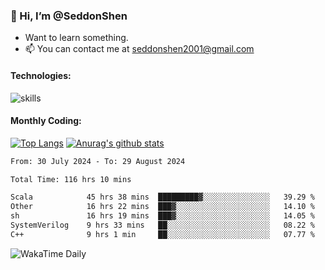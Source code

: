 ### 👋 Hi, I’m @SeddonShen
- Want to learn something.
- 📫 You can contact me at seddonshen2001@gmail.com

#### Technologies:

![skills](https://skillicons.dev/icons?i=scala,js,html,css,bootstrap,jquery,c,cpp,cloudflare,django,docker,flask,git,github,githubactions,linux,latex,mysql,nodejs,ps,php,pr,py,raspberrypi,redis,unreal,v,vscode,vue,bash)

#### Monthly Coding:
[![Top Langs](https://github-readme-stats.vercel.app/api/top-langs?username=seddonshen&show_icons=true&locale=en&layout=compact&hide=html&langs_count=8)](https://github.com/SeddonShen/)
[![Anurag's github stats](https://github-readme-stats.vercel.app/api?username=SeddonShen&count_private=true&show_icons=true)](https://github.com/anuraghazra/github-readme-stats)
<!--START_SECTION:waka-->

```txt
From: 30 July 2024 - To: 29 August 2024

Total Time: 116 hrs 10 mins

Scala            45 hrs 38 mins  █████████▓░░░░░░░░░░░░░░░   39.29 %
Other            16 hrs 22 mins  ███▓░░░░░░░░░░░░░░░░░░░░░   14.10 %
sh               16 hrs 19 mins  ███▓░░░░░░░░░░░░░░░░░░░░░   14.05 %
SystemVerilog    9 hrs 33 mins   ██░░░░░░░░░░░░░░░░░░░░░░░   08.22 %
C++              9 hrs 1 min     ██░░░░░░░░░░░░░░░░░░░░░░░   07.77 %
```

<!--END_SECTION:waka-->

![WakaTime Daily](https://wakatime.com/share/@seddon2001/61a7e342-5f12-4fea-bf92-1fac161e97d6.svg)
<!---
SeddonShen/SeddonShen is a ✨ special ✨ repository because its `README.md` (this file) appears on your GitHub profile.
You can click the Preview link to take a look at your changes.
--->
